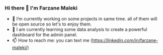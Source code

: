 ### Hi there 👋 I'm Farzane Maleki

<!--
**farzanemaleki/farzanemaleki** is a ✨ _special_ ✨ repository because its `README.md` (this file) appears on your GitHub profile.

Here are some ideas to get you started:
-->

- 🔭 I’m currently working on some projects in same time. all of them will be open source so let's to enjoy them.
- 🌱 I am currently learning some data analysis to create a powerful dashboard for the admin panel.
- 📫 How to reach me: you can text me (https://linkedin.com/in/farzane-maleki/)

